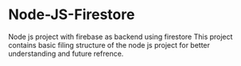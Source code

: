 # Node-JS-Firestore

Node js project with firebase as backend using firestore 
This project contains basic filing structure of the node js project for better understanding and future refrence.
